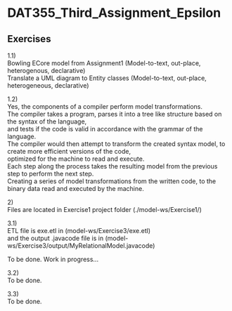 # DAT355_Third_Assignment_Epsilon

Exercises
----------

1.1)<br>
Bowling ECore model from Assignment1 (Model-to-text, out-place, heterogenous, declarative)<br>
Translate a UML diagram to Entity classes (Model-to-text, out-place, heterogeneous, declarative)

1.2)<br>
Yes, the components of a compiler perform model transformations.<br>
The compiler takes a program, parses it into a tree like structure based on the syntax of the language,<br>
and tests if the code is valid in accordance with the grammar of the language.<br>
The compiler would then attempt to transform the created syntax model, to create more efficient versions of the code,<br>
optimized for the machine to read and execute.<br>
Each step along the process takes the resulting model from the previous step to perform the next step.<br>
Creating a series of model transformations from the written code, to the binary data read and executed by the machine.

2)<br>
Files are located in Exercise1 project folder (./model-ws/Exercise1/)

3.1)<br>
ETL file is exe.etl in (model-ws/Exercise3/exe.etl)<br>
and the output .javacode file is in (model-ws/Exercise3/output/MyRelationalModel.javacode)

To be done. 
Work in progress...

3.2)<br>
To be done.

3.3)<br>
To be done.



